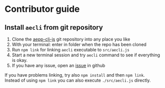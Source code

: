 # Contributor guide

## Install `aecli` from git repository

1. Clone the [aepp-cli-js](../../docs/aepp-cli-js/git@github.com:aeternity/aepp-cli-js.git) git repository into any place you like
2. With your terminal: enter in folder when the repo has been cloned
3. Run `npm link` for linking `aecli` executable to `src/aecli.js`
4. Start a new terminal session and try `aecli` command to see if everything is okay.
5. If you have any issue, open an [issue](https://github.com/aeternity/aepp-cli-js/issues/new) in github

If you have problems linking, try also `npm install` and then `npm link`. Instead of using `npm link` you can also execute `./src/aecli.js` directly.
